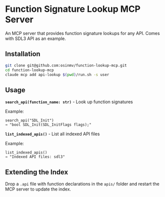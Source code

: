 # Function Signature Lookup MCP Server

An MCP server that provides function signature lookups for any API. Comes with SDL3 API as an example.

## Installation

```bash
git clone git@github.com:osinmv/function-lookup-mcp.git
cd function-lookup-mcp
claude mcp add api-lookup $(pwd)/run.sh -s user
```

## Usage

**`search_api(function_name: str)`** - Look up function signatures

Example:
```
search_api("SDL_Init")
→ "bool SDL_Init(SDL_InitFlags flags);"
```

**`list_indexed_apis()`** - List all indexed API files

Example:
```
list_indexed_apis()
→ "Indexed API files: sdl3"
```

## Extending the Index

Drop a `.api` file with function declarations in the `apis/` folder and restart the MCP server to update the index.
